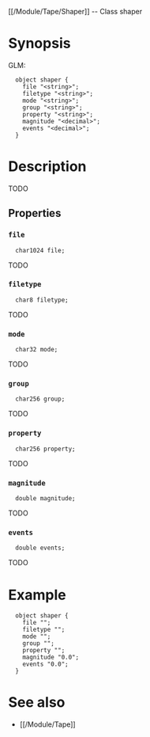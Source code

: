 [[/Module/Tape/Shaper]] -- Class shaper

# Synopsis

GLM:

~~~
  object shaper {
    file "<string>";
    filetype "<string>";
    mode "<string>";
    group "<string>";
    property "<string>";
    magnitude "<decimal>";
    events "<decimal>";
  }
~~~

# Description

TODO

## Properties

### `file`
~~~
  char1024 file;
~~~

TODO

### `filetype`
~~~
  char8 filetype;
~~~

TODO

### `mode`
~~~
  char32 mode;
~~~

TODO

### `group`
~~~
  char256 group;
~~~

TODO

### `property`
~~~
  char256 property;
~~~

TODO

### `magnitude`
~~~
  double magnitude;
~~~

TODO

### `events`
~~~
  double events;
~~~

TODO

# Example

~~~
  object shaper {
    file "";
    filetype "";
    mode "";
    group "";
    property "";
    magnitude "0.0";
    events "0.0";
  }
~~~

# See also
* [[/Module/Tape]]

